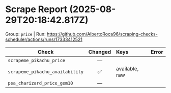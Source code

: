 # Scrape Report (2025-08-29T20:18:42.817Z)

Group: `price`  |  Run: https://github.com/AlbertoRoca96/scraping-checks-scheduler/actions/runs/17333412521

| Check | Changed | Keys | Error |
|---|:---:|:--|:--|
| `scrapeme_pikachu_price` | — |  |  |
| `scrapeme_pikachu_availability` | ✅ | available, raw |  |
| `psa_charizard_price_gem10` | — |  |  |
